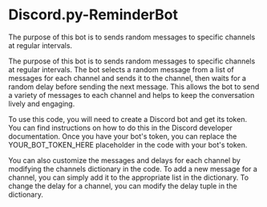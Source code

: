 # Discord.py-ReminderBot
The purpose of this  bot is to  sends random messages to specific channels at regular intervals.

The purpose of this  bot is to  sends random messages to specific channels at regular intervals. The bot selects a random message from a list of messages for each channel and sends it to the channel, then waits for a random delay before sending the next message. This allows the bot to send a variety of messages to each channel and helps to keep the conversation lively and engaging.

To use this code, you will need to create a Discord bot and get its token. You can find instructions on how to do this in the Discord developer documentation. Once you have your bot's token, you can replace the YOUR_BOT_TOKEN_HERE placeholder in the code with your bot's token.

You can also customize the messages and delays for each channel by modifying the channels dictionary in the code. To add a new message for a channel, you can simply add it to the appropriate list in the dictionary. To change the delay for a channel, you can modify the delay tuple in the dictionary.
